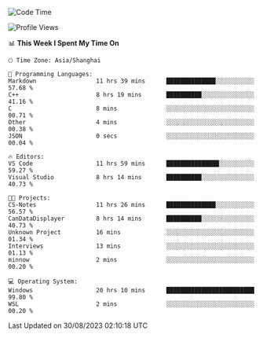 <!--START_SECTION:waka-->
![Code Time](http://img.shields.io/badge/Code%20Time-1%2C206%20hrs%203%20mins-blue)

![Profile Views](http://img.shields.io/badge/Profile%20Views-0-blue)

📊 **This Week I Spent My Time On** 

```text
🕑︎ Time Zone: Asia/Shanghai

💬 Programming Languages: 
Markdown                 11 hrs 39 mins      ██████████████░░░░░░░░░░░   57.68 % 
C++                      8 hrs 19 mins       ██████████░░░░░░░░░░░░░░░   41.16 % 
C                        8 mins              ░░░░░░░░░░░░░░░░░░░░░░░░░   00.71 % 
Other                    4 mins              ░░░░░░░░░░░░░░░░░░░░░░░░░   00.38 % 
JSON                     0 secs              ░░░░░░░░░░░░░░░░░░░░░░░░░   00.04 % 

🔥 Editors: 
VS Code                  11 hrs 59 mins      ███████████████░░░░░░░░░░   59.27 % 
Visual Studio            8 hrs 14 mins       ██████████░░░░░░░░░░░░░░░   40.73 % 

🐱‍💻 Projects: 
CS-Notes                 11 hrs 26 mins      ██████████████░░░░░░░░░░░   56.57 % 
CanDataDisplayer         8 hrs 14 mins       ██████████░░░░░░░░░░░░░░░   40.73 % 
Unknown Project          16 mins             ░░░░░░░░░░░░░░░░░░░░░░░░░   01.34 % 
Interviews               13 mins             ░░░░░░░░░░░░░░░░░░░░░░░░░   01.13 % 
minnow                   2 mins              ░░░░░░░░░░░░░░░░░░░░░░░░░   00.20 % 

💻 Operating System: 
Windows                  20 hrs 10 mins      █████████████████████████   99.80 % 
WSL                      2 mins              ░░░░░░░░░░░░░░░░░░░░░░░░░   00.20 % 
```


 Last Updated on 30/08/2023 02:10:18 UTC
<!--END_SECTION:waka-->